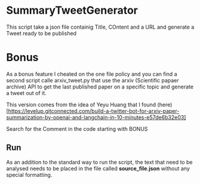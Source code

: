 # SummaryTweetGenerator

This script take a json file containig Title, COntent and a URL and generate a Tweet ready to be published

# Bonus

As a bonus feature I cheated on the one file policy and you can find a second script calle arxiv_tweet.py that use the arxiv (Scientific papaer archive) API to get the last published paper on a specific topic and generate a tweet out of it.

This version comes from the idea of Yeyu Huang that I found (here)[https://levelup.gitconnected.com/build-a-twitter-bot-for-arxiv-paper-summarization-by-openai-and-langchain-in-10-minutes-e57de6b32e03]

Search for the Comment in the code starting with BONUS

## Run

As an addition to the standard way to run the script, the text that need to be analysed needs to be placed in the file called **source_file.json** without any special formatting.